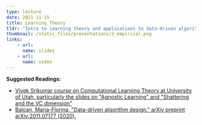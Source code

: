 ```yaml
---
type: lecture
date: 2021-11-15
title: Learning Theory 
tldr: "Intro to learning theory and applications to data-driven algorithm design"
thumbnail: /static_files/presentations/3_empirical.png
links: 
    - url: 
      name: slides
    - url:  
      name: video
---
```

**Suggested Readings:**
- [Vivek Srikumar course on Computational Learning Theory at University of Utah, particularly the slides on "Agnostic Learning" and "Shattering and the VC dimension"](https://svivek.com/teaching/machine-learning/fall2020/lectures/colt.html)
- [Balcan, Maria-Florina. "Data-driven algorithm design." arXiv preprint arXiv:2011.07177 (2020).
](https://arxiv.org/abs/2011.07177)
